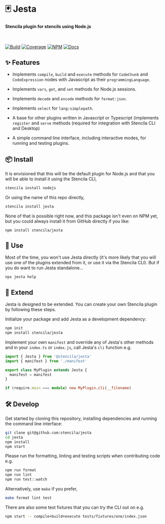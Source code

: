 # 🃏 Jesta

#### Stencila plugin for stencils using Node.js

<br>

[![Build](https://dev.azure.com/stencila/stencila/_apis/build/status/stencila.jesta?branchName=master)](https://dev.azure.com/stencila/stencila/_build/latest?definitionId=4&branchName=master)
[![Coverage](https://codecov.io/gh/stencila/jesta/branch/master/graph/badge.svg)](https://codecov.io/gh/stencila/jesta)
[![NPM](https://img.shields.io/npm/v/@stencila/jesta.svg?style=flat)](https://www.npmjs.com/package/@stencila/jesta)
[![Docs](https://img.shields.io/badge/docs-latest-blue.svg)](https://stencila.github.io/jesta/)

## ✨ Features

- Implements `compile`, `build` and `execute` methods for `CodeChunk` and `CodeExpression` nodes with Javascript as their `programmingLanguage`.

- Implements `vars`, `get`, and `set` methods for Node.js sessions.

- Implements `decode` and `encode` methods for `format:json`.

- Implements `select` for `lang:simplepath`.

- A base for other plugins written in Javascript or Typescript (implements `register` and `serve` methods (required for integration with Stencila CLI and Desktop)

- A simple command line interface, including interactive modes, for running and testing plugins.

## 📦 Install

It is envisioned that this will be the default plugin for Node.js and that you will be able to install it using the Stencila CLI,

```sh
stencila install nodejs
```

Or using the name of this repo directly,

```sh
stencila install jesta
```

None of that is possible right now, and this package isn't even on NPM yet, but you could always install it from GitHub directly if you like:

```sh
npm install stencila/jesta
```

## 🚀 Use

Most of the time, you won't use Jesta directly (it's more likely that you will use one of the plugins extended from it, or use it via the Stencila CLI). But if you do want to run Jesta standalone...

```sh
npx jesta help
```

## 💪 Extend

Jesta is designed to be extended. You can create your own Stencila plugin by following these steps.

Initialize your package and add Jesta as a development dependency:

```sh
npm init
npm install stencila/jesta
```

Implement your own `manifest` and override any of Jesta's other methods and in your `index.ts` or `index.js`, call Jesta's `cli` function e.g.

```ts
import { Jesta } from '@stencila/jesta'
import { manifest } from './manifest'

export class MyPlugin extends Jesta {
  manifest = manifest
}

if (require.main === module) new MyPlugin.cli(__filename)
```

## 🛠️ Develop

Get started by cloning this repository, installing dependencies and running the command line interface:

```sh
git clone git@github.com:stencila/jesta
cd jesta
npm install
npm start
```

Please run the formatting, linting and testing scripts when contributing code e.g.

```sh
npm run format
npm run lint
npm run test::watch
```

Alternatively, use `make` if you prefer,

```sh
make format lint test
```

There are also some test fixtures that you can try the CLI out on e.g.

```sh
npm start -- compile+build+execute tests/fixtures/one/index.json
```
